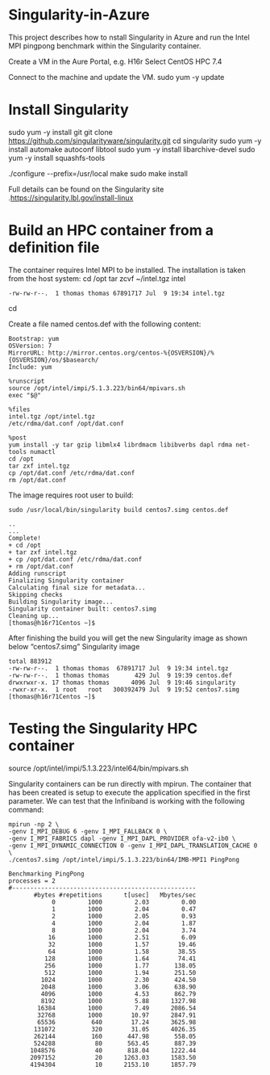 # Singularity-in-Azure
This project describes how to nstall Singularity in Azure and run the Intel MPI pingpong benchmark within the Singularity container.

Create a VM in the Aure Portal, e.g. H16r
Select CentOS HPC 7.4 

Connect to the machine and update the VM.
sudo yum -y update

# Install Singularity
sudo yum -y install git
git clone https://github.com/singularityware/singularity.git
cd singularity
sudo yum -y install automake autoconf libtool
sudo yum -y install libarchive-devel
sudo yum -y install squashfs-tools


./configure --prefix=/usr/local
make
sudo make install

Full details can be found on the Singularity site .https://singularity.lbl.gov/install-linux

# Build an HPC container from a definition file
The container requires Intel MPI to be installed.  The installation is taken from the host system:
cd /opt
tar zcvf ~/intel.tgz intel
```
-rw-rw-r--.  1 thomas thomas 67891717 Jul  9 19:34 intel.tgz
```
cd

Create a file named centos.def with the following content:

```
Bootstrap: yum
OSVersion: 7
MirrorURL: http://mirror.centos.org/centos-%{OSVERSION}/%{OSVERSION}/os/$basearch/
Include: yum

%runscript
source /opt/intel/impi/5.1.3.223/bin64/mpivars.sh
exec "$@"

%files
intel.tgz /opt/intel.tgz
/etc/rdma/dat.conf /opt/dat.conf

%post
yum install -y tar gzip libmlx4 librdmacm libibverbs dapl rdma net-tools numactl
cd /opt
tar zxf intel.tgz
cp /opt/dat.conf /etc/rdma/dat.conf
rm /opt/dat.conf
```

The image requires root user to build:
```
sudo /usr/local/bin/singularity build centos7.simg centos.def

..
...
Complete!
+ cd /opt
+ tar zxf intel.tgz
+ cp /opt/dat.conf /etc/rdma/dat.conf
+ rm /opt/dat.conf
Adding runscript
Finalizing Singularity container
Calculating final size for metadata...
Skipping checks
Building Singularity image...
Singularity container built: centos7.simg
Cleaning up...
[thomas@h16r71Centos ~]$
```
After finishing the build you will get the new Singularity image as shown below “centos7.simg” Singularity image
```
total 883912
-rw-rw-r--.  1 thomas thomas  67891717 Jul  9 19:34 intel.tgz
-rw-rw-r--.  1 thomas thomas       429 Jul  9 19:39 centos.def
drwxrwxr-x. 17 thomas thomas      4096 Jul  9 19:46 singularity
-rwxr-xr-x.  1 root   root   300392479 Jul  9 19:52 centos7.simg
[thomas@h16r71Centos ~]$

```

# Testing the Singularity HPC container

source /opt/intel/impi/5.1.3.223/intel64/bin/mpivars.sh

Singularity containers can be run directly with mpirun.  The container that has been created is setup to execute the application specified in the first parameter.  We can test that the Infiniband is working with the following command: 
```
mpirun -np 2 \
-genv I_MPI_DEBUG 6 -genv I_MPI_FALLBACK 0 \
-genv I_MPI_FABRICS dapl -genv I_MPI_DAPL_PROVIDER ofa-v2-ib0 \
-genv I_MPI_DYNAMIC_CONNECTION 0 -genv I_MPI_DAPL_TRANSLATION_CACHE 0 \
./centos7.simg /opt/intel/impi/5.1.3.223/bin64/IMB-MPI1 PingPong
```

```
Benchmarking PingPong
processes = 2
#---------------------------------------------------
       #bytes #repetitions      t[usec]   Mbytes/sec
            0         1000         2.03         0.00
            1         1000         2.04         0.47
            2         1000         2.05         0.93
            4         1000         2.04         1.87
            8         1000         2.04         3.74
           16         1000         2.51         6.09
           32         1000         1.57        19.46
           64         1000         1.58        38.55
          128         1000         1.64        74.41
          256         1000         1.77       138.05
          512         1000         1.94       251.50
         1024         1000         2.30       424.50
         2048         1000         3.06       638.90
         4096         1000         4.53       862.79
         8192         1000         5.88      1327.98
        16384         1000         7.49      2086.54
        32768         1000        10.97      2847.91
        65536          640        17.24      3625.98
       131072          320        31.05      4026.35
       262144          160       447.98       558.05
       524288           80       563.45       887.39
      1048576           40       818.04      1222.44
      2097152           20      1263.03      1583.50
      4194304           10      2153.10      1857.79
      
```








